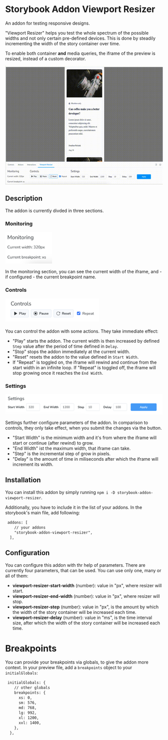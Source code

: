 # Storybook Addon Viewport Resizer

An addon for testing responsive designs.

"Viewport Resizer" helps you test the whole spectrum of the possible widths and not only certain pre-defined devices. This is done by steadily incrementing the width of the story container over time.

To enable both container **and** media queries, the iframe of the preview is resized, instead of a custom decorator.

![Addon example video](./src/assets/addon_example.gif)

## Description

The addon is currently divded in three sections.

### Monitoring

<img src="./src/assets/addon_monitoring_section.png" alt="addon settings section" width="150"/>

In the monitoring section, you can see the current width of the iframe, and - if configured - the current breakpoint name.

### Controls

<img src="./src/assets/addon_controls_section.png" alt="addon controls section" width="300"/>

You can control the addon with some actions. They take immediate effect:

- "Play" starts the addon. The current width is then increased by defined `Step` value after the period of time defined in `Delay`.
- "Stop" stops the addon immediately at the current width.
- "Reset" resets the addon to the value defined in `Start Width`.
- If "Repeat" is toggled on, the iframe will rewind and continue from the start width in an infinite loop. If "Repeat" is toggled off, the iframe will stop growing once it reaches the `End Width`.

### Settings

<img src="./src/assets/addon_settings_section.png" alt="addon settings section" width="600"/>

Settings further configure parameters of the addon. In comparison to controls, they only take effect, when you submit the changes via the button.

- "Start Width" is the minimum width and it's from where the iframe will start or continue (after rewind) to grow.
- "End Width" ist the maximum width, that iframe can take.
- "Step" is the incremental step of grow in pixels.
- "Delay" is the amount of time in miliseconds after which the iframe will increment its width.

## Installation

You can install this addon by simply running `npm i -D storybook-addon-viewport-resizer`.

Additionally, you have to include it in the list of your addons. In the storybook's main file, add following:

```
 addons: [
    // your addons
    "storybook-addon-viewport-resizer",
  ],
```

## Configuration

You can configure this addon with thr help of parameters. There are currently four parameters, that can be used. You can use only one, many or all of them:

- **viewport-resizer-start-width** (number): value in "px", where resizer will start.
- **viewport-resizer-end-width** (number): value in "px", where resizer will stop.
- **viewport-resizer-step** (number): value in "px", is the amount by which the width of the story container will be increased each time.
- **viewport-resizer-delay** (number): value in "ms", is the time interval size, after which the width of the story container will be increased each time.

# Breakpoints

You can provide your breakpoints via globals, to give the addon more context. In your preview file, add a `breakpoints` object to your `initialGlobals`:

```
 initialGlobals: {
    // other globals
    breakpoints: {
      xs: 0,
      sm: 576,
      md: 768,
      lg: 992,
      xl: 1200,
      xxl: 1400,
    },
  },
```
